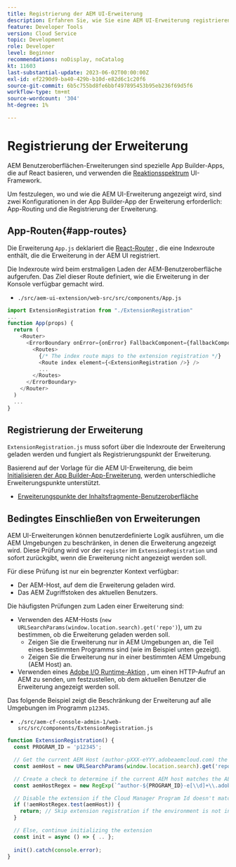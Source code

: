 ```yaml
---
title: Registrierung der AEM UI-Erweiterung
description: Erfahren Sie, wie Sie eine AEM UI-Erweiterung registrieren.
feature: Developer Tools
version: Cloud Service
topic: Development
role: Developer
level: Beginner
recommendations: noDisplay, noCatalog
kt: 11603
last-substantial-update: 2023-06-02T00:00:00Z
exl-id: ef2290d9-ba40-429b-b10d-e82d6c1c20f6
source-git-commit: 6b5c755bd8fe6bbf497895453b95eb236f69d5f6
workflow-type: tm+mt
source-wordcount: '304'
ht-degree: 1%

---
```


# Registrierung der Erweiterung

AEM Benutzeroberflächen-Erweiterungen sind spezielle App Builder-Apps, die auf React basieren, und verwenden die [Reaktionsspektrum](https://react-spectrum.adobe.com/react-spectrum/) UI-Framework.

Um festzulegen, wo und wie die AEM UI-Erweiterung angezeigt wird, sind zwei Konfigurationen in der App Builder-App der Erweiterung erforderlich: App-Routing und die Registrierung der Erweiterung.

## App-Routen{#app-routes}

Die Erweiterung `App.js` deklariert die [React-Router](https://reactrouter.com/en/main) , die eine Indexroute enthält, die die Erweiterung in der AEM UI registriert.

Die Indexroute wird beim erstmaligen Laden der AEM-Benutzeroberfläche aufgerufen. Das Ziel dieser Route definiert, wie die Erweiterung in der Konsole verfügbar gemacht wird.

+ `./src/aem-ui-extension/web-src/src/components/App.js`

```javascript
import ExtensionRegistration from "./ExtensionRegistration"
...            
function App(props) {
  return (
    <Router>
      <ErrorBoundary onError={onError} FallbackComponent={fallbackComponent}>
        <Routes>
          {/* The index route maps to the extension registration */}
          <Route index element={<ExtensionRegistration />} />
          ...                                   
        </Routes>
      </ErrorBoundary>
    </Router>
  )
  ...
}
```

## Registrierung der Erweiterung

`ExtensionRegistration.js` muss sofort über die Indexroute der Erweiterung geladen werden und fungiert als Registrierungspunkt der Erweiterung.

Basierend auf der Vorlage für die AEM UI-Erweiterung, die beim [Initialisieren der App Builder-App-Erweiterung](./app-initialization.md), werden unterschiedliche Erweiterungspunkte unterstützt.

+ [Erweiterungspunkte der Inhaltsfragmente-Benutzeroberfläche](./content-fragments/overview.md#extension-points)


## Bedingtes Einschließen von Erweiterungen

AEM UI-Erweiterungen können benutzerdefinierte Logik ausführen, um die AEM Umgebungen zu beschränken, in denen die Erweiterung angezeigt wird. Diese Prüfung wird vor der `register` im `ExtensionRegistration` und sofort zurückgibt, wenn die Erweiterung nicht angezeigt werden soll.

Für diese Prüfung ist nur ein begrenzter Kontext verfügbar:

+ Der AEM-Host, auf dem die Erweiterung geladen wird.
+ Das AEM Zugriffstoken des aktuellen Benutzers.

Die häufigsten Prüfungen zum Laden einer Erweiterung sind:

+ Verwenden des AEM-Hosts (`new URLSearchParams(window.location.search).get('repo')`), um zu bestimmen, ob die Erweiterung geladen werden soll.
   + Zeigen Sie die Erweiterung nur in AEM Umgebungen an, die Teil eines bestimmten Programms sind (wie im Beispiel unten gezeigt).
   + Zeigen Sie die Erweiterung nur in einer bestimmten AEM Umgebung (AEM Host) an.
+ Verwenden eines [Adobe I/O Runtime-Aktion](./runtime-action.md) , um einen HTTP-Aufruf an AEM zu senden, um festzustellen, ob dem aktuellen Benutzer die Erweiterung angezeigt werden soll.

Das folgende Beispiel zeigt die Beschränkung der Erweiterung auf alle Umgebungen im Programm `p12345`.

+ `./src/aem-cf-console-admin-1/web-src/src/components/ExtensionRegistration.js`

```javascript
function ExtensionRegistration() {
  const PROGRAM_ID = 'p12345';

  // Get the current AEM Host (author-pXXX-eYYY.adobeaemcloud.com) the extension is loading on
  const aemHost = new URLSearchParams(window.location.search).get('repo');

  // Create a check to determine if the current AEM host matches the AEM program that uses this extension 
  const aemHostRegex = new RegExp(`^author-${PROGRAM_ID}-e[\\d]+\\.adobeaemcloud\\.com$`)

  // Disable the extension if the Cloud Manager Program Id doesn't match the regex.
  if (!aemHostRegex.test(aemHost)) {
    return; // Skip extension registration if the environment is not in program p12345.
  }

  // Else, continue initializing the extension
  const init = async () => { .. };
  
  init().catch(console.error);
}
```
